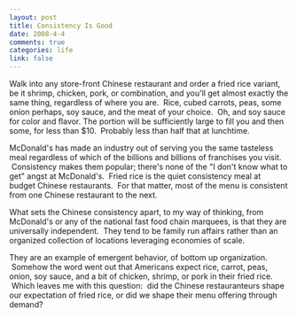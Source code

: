 ```yaml
--- 
layout: post
title: Consistency Is Good
date: 2008-4-4
comments: true
categories: life
link: false
---
```

Walk into any store-front Chinese restaurant and order a fried rice variant, be it shrimp, chicken, pork, or combination, and you'll get almost exactly the same thing, regardless of where you are.  Rice, cubed carrots, peas, some onion perhaps, soy sauce, and the meat of your choice.  Oh, and soy sauce for color and flavor. The portion will be sufficiently large to fill you and then some, for less than $10.  Probably less than half that at lunchtime. 

McDonald's has made an industry out of serving you the same tasteless meal regardless of which of the billions and billions of franchises you visit.  Consistency makes them popular; there's none of the "I don't know what to get" angst at McDonald's.  Fried rice is the quiet consistency meal at budget Chinese restaurants.  For that matter, most of the menu is consistent from one Chinese restaurant to the next.

What sets the Chinese consistency apart, to my way of thinking, from McDonald's or any of the national fast food chain marquees, is that they are universally independent.  They tend to be family run affairs rather than an organized collection of locations leveraging economies of scale.  

They are an example of emergent behavior, of bottom up organization.  Somehow the word went out that Americans expect rice, carrot, peas, onion, soy sauce, and a bit of chicken, shrimp, or pork in their fried rice.  Which leaves me with this question:  did the Chinese restauranteurs shape our expectation of fried rice, or did we shape their menu offering through demand?
